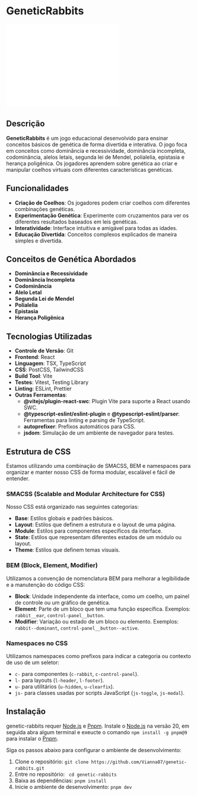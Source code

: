 # GeneticRabbits

![GeneticRabbits Logo](./public/logo.svg)

## Descrição

**GeneticRabbits** é um jogo educacional desenvolvido para ensinar conceitos básicos de genética de forma divertida e interativa. O jogo foca em conceitos como dominância e recessividade, dominância incompleta, codominância, alelos letais, segunda lei de Mendel, polialelia, epistasia e herança poligênica. Os jogadores aprendem sobre genética ao criar e manipular coelhos virtuais com diferentes características genéticas.

## Funcionalidades

- **Criação de Coelhos**: Os jogadores podem criar coelhos com diferentes combinações genéticas.
- **Experimentação Genética**: Experimente com cruzamentos para ver os diferentes resultados baseados em leis genéticas.
- **Interatividade**: Interface intuitiva e amigável para todas as idades.
- **Educação Divertida**: Conceitos complexos explicados de maneira simples e divertida.

## Conceitos de Genética Abordados

- **Dominância e Recessividade**
- **Dominância Incompleta**
- **Codominância**
- **Alelo Letal**
- **Segunda Lei de Mendel**
- **Polialelia**
- **Epistasia**
- **Herança Poligênica**

## Tecnologias Utilizadas

- **Controle de Versão**: Git
- **Frontend**: React
- **Linguagem**: TSX, TypeScript
- **CSS**: PostCSS, TailwindCSS
- **Build Tool**: Vite
- **Testes**: Vitest, Testing Library
- **Linting**: ESLint, Prettier
- **Outras Ferramentas**:
  - **@vitejs/plugin-react-swc**: Plugin Vite para suporte a React usando SWC.
  - **@typescript-eslint/eslint-plugin** e **@typescript-eslint/parser**: Ferramentas para linting e parsing de TypeScript.
  - **autoprefixer**: Prefixos automáticos para CSS.
  - **jsdom**: Simulação de um ambiente de navegador para testes.

## Estrutura de CSS

Estamos utilizando uma combinação de SMACSS, BEM e namespaces para organizar e manter nosso CSS de forma modular, escalável e fácil de entender. 

### SMACSS (Scalable and Modular Architecture for CSS)
Nosso CSS está organizado nas seguintes categorias:

- **Base**: Estilos globais e padrões básicos.
- **Layout**: Estilos que definem a estrutura e o layout de uma página.
- **Module**: Estilos para componentes específicos da interface.
- **State**: Estilos que representam diferentes estados de um módulo ou layout.
- **Theme**: Estilos que definem temas visuais.

### BEM (Block, Element, Modifier)
Utilizamos a convenção de nomenclatura BEM para melhorar a legibilidade e a manutenção do código CSS:

- **Block**: Unidade independente da interface, como um coelho, um painel de controle ou um gráfico de genética.
- **Element**: Parte de um bloco que tem uma função específica. Exemplos: `rabbit__ear`, `control-panel__button`.
- **Modifier**: Variação ou estado de um bloco ou elemento. Exemplos: `rabbit--dominant`, `control-panel__button--active`.

### Namespaces no CSS
Utilizamos namespaces como prefixos para indicar a categoria ou contexto de uso de um seletor:

- `c-` para componentes (`c-rabbit`, `c-control-panel`).
- `l-` para layouts (`l-header`, `l-footer`).
- `u-` para utilitários (`u-hidden`, `u-clearfix`).
- `js-` para classes usadas por scripts JavaScript (`js-toggle`, `js-modal`).

## Instalação
genetic-rabbits requer [Node.js](https://nodejs.org/en) e [Pnpm](https://pnpm.io/).
Instale o [Node.js](https://nodejs.org/en) na versão 20, em seguida abra algum terminal e exeucte o comando `npm install -g pnpm@9` para instalar o  [Pnpm](https://pnpm.io/).

Siga os passos abaixo para configurar o ambiente de desenvolvimento:

1. Clone o repositório: `git clone https://github.com/Vianna07/genetic-rabbits.git`
2. Entre no repositório: ` cd genetic-rabbits`
3. Baixa as dependências: `pnpm install`
4. Inicie o ambiente de desenvolvimento: `pnpm dev`
